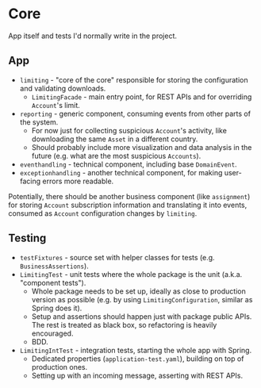 # Core

App itself and tests I'd normally write in the project.

## App

* `limiting` - "core of the core" responsible for storing the configuration and validating downloads.
    * `LimitingFacade` - main entry point, for REST APIs and for overriding `Account`'s limit.
* `reporting` - generic component, consuming events from other parts of the system.
    * For now just for collecting suspicious `Account`'s activity, like downloading the same `Asset` in a different
      country.
    * Should probably include more visualization and data analysis in the future (e.g. what are the most
      suspicious `Accounts`).
* `eventhandling` - technical component, including base `DomainEvent`.
* `exceptionhandling` - another technical component, for making user-facing errors more readable.

Potentially, there should be another business component (like `assignment`) for storing `Account` subscription
information and translating it into events, consumed as `Account` configuration changes by `limiting`.

## Testing

* `testFixtures` - source set with helper classes for tests (e.g. `BusinessAssertions`).
* `LimitingTest` - unit tests where the whole package is the unit (a.k.a. "component tests").
    * Whole package needs to be set up, ideally as close to production version as possible (e.g. by
      using `LimitingConfiguration`, similar as Spring does it).
    * Setup and assertions should happen just with package public APIs. The rest is treated as black box, so refactoring
      is heavily encouraged.
    * BDD.
* `LimitingIntTest` - integration tests, starting the whole app with Spring.
    * Dedicated properties (`application-test.yaml`), building on top of production ones.
    * Setting up with an incoming message, asserting with REST APIs.
